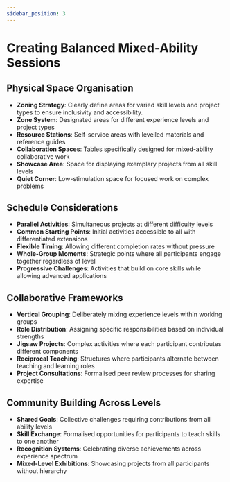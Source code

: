 ```yaml
---
sidebar_position: 3
---
```


# Creating Balanced Mixed-Ability Sessions

## Physical Space Organisation

- **Zoning Strategy**: Clearly define areas for varied skill levels and project types to ensure inclusivity and accessibility.
- **Zone System**: Designated areas for different experience levels and project types
- **Resource Stations**: Self-service areas with levelled materials and reference guides
- **Collaboration Spaces**: Tables specifically designed for mixed-ability collaborative work
- **Showcase Area**: Space for displaying exemplary projects from all skill levels
- **Quiet Corner**: Low-stimulation space for focused work on complex problems

## Schedule Considerations

- **Parallel Activities**: Simultaneous projects at different difficulty levels
- **Common Starting Points**: Initial activities accessible to all with differentiated extensions
- **Flexible Timing**: Allowing different completion rates without pressure
- **Whole-Group Moments**: Strategic points where all participants engage together regardless of level
- **Progressive Challenges**: Activities that build on core skills while allowing advanced applications

## Collaborative Frameworks

- **Vertical Grouping**: Deliberately mixing experience levels within working groups
- **Role Distribution**: Assigning specific responsibilities based on individual strengths
- **Jigsaw Projects**: Complex activities where each participant contributes different components
- **Reciprocal Teaching**: Structures where participants alternate between teaching and learning roles
- **Project Consultations**: Formalised peer review processes for sharing expertise

## Community Building Across Levels

- **Shared Goals**: Collective challenges requiring contributions from all ability levels
- **Skill Exchange**: Formalised opportunities for participants to teach skills to one another
- **Recognition Systems**: Celebrating diverse achievements across experience spectrum
- **Mixed-Level Exhibitions**: Showcasing projects from all participants without hierarchy